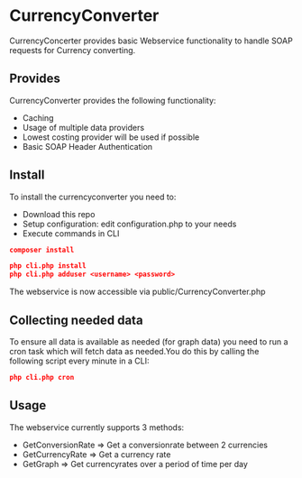 # CurrencyConverter

CurrencyConcerter provides basic Webservice functionality to handle SOAP requests for Currency converting. 

## Provides
CurrencyConverter provides the following functionality:
- Caching
- Usage of multiple data providers
- Lowest costing provider will be used if  possible
- Basic SOAP Header Authentication

## Install
To install the currencyconverter you need to:
 - Download this repo
 - Setup configuration: edit configuration.php to your needs
 - Execute commands in CLI
```json
composer install
```
```json
php cli.php install
php cli.php adduser <username> <password>
```

The webservice is now accessible via public/CurrencyConverter.php

## Collecting needed data
To ensure all data is available as needed (for graph data) you need to run a cron task which will fetch data as needed.You do this by calling 
the following script every minute in a CLI:
```json
php cli.php cron
```
## Usage
The webservice currently supports 3 methods:
 - GetConversionRate => Get a conversionrate between 2 currencies
 - GetCurrencyRate => Get a currency rate
 - GetGraph => Get currencyrates over a period of time per day

